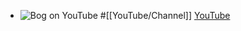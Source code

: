 - ![Bog on YouTube](https://yt3.googleusercontent.com/w1UhRLQ3iMRVEfnDg3X8VE2EYvlteY5Gaksfm2l2wwa_xKl2TvULh7Bub1tvlmJFLHIXmrF5pdw=w2120-fcrop64=1,00005a57ffffa5a8-k-c0xffffffff-no-nd-rj)
  #[[YouTube/Channel]]
  [YouTube](https://www.youtube.com/@bogxd)
